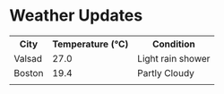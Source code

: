 # Weather Updates

<!-- WEATHER-UPDATE-START -->
<table><tr><th>City</th><th>Temperature (°C)</th><th>Condition</th></tr><tr><td>Valsad</td><td>27.0</td><td>Light rain shower</td></tr><tr><td>Boston</td><td>19.4</td><td>Partly Cloudy</td></tr><tr><td></td><td></td><td></td></tr></table>
<!-- WEATHER-UPDATE-END -->
